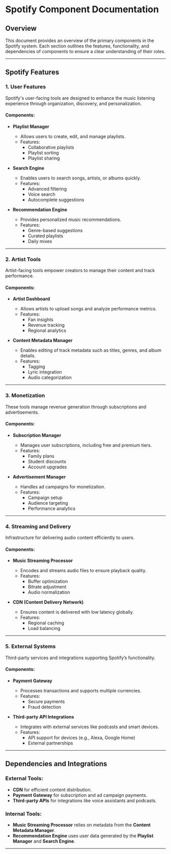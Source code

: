 # Spotify Component Documentation

## Overview
This document provides an overview of the primary components in the Spotify system. Each section outlines the features, functionality, and dependencies of components to ensure a clear understanding of their roles.

---

## Spotify Features

### **1. User Features**
Spotify's user-facing tools are designed to enhance the music listening experience through organization, discovery, and personalization.

#### **Components:**
- **Playlist Manager**  
  - Allows users to create, edit, and manage playlists.  
  - Features:  
    - Collaborative playlists  
    - Playlist sorting  
    - Playlist sharing  

- **Search Engine**  
  - Enables users to search songs, artists, or albums quickly.  
  - Features:  
    - Advanced filtering  
    - Voice search  
    - Autocomplete suggestions  

- **Recommendation Engine**  
  - Provides personalized music recommendations.  
  - Features:  
    - Genre-based suggestions  
    - Curated playlists  
    - Daily mixes  

---

### **2. Artist Tools**
Artist-facing tools empower creators to manage their content and track performance.

#### **Components:**
- **Artist Dashboard**  
  - Allows artists to upload songs and analyze performance metrics.  
  - Features:  
    - Fan insights  
    - Revenue tracking  
    - Regional analytics  

- **Content Metadata Manager**  
  - Enables editing of track metadata such as titles, genres, and album details.  
  - Features:  
    - Tagging  
    - Lyric integration  
    - Audio categorization  

---

### **3. Monetization**
These tools manage revenue generation through subscriptions and advertisements.

#### **Components:**
- **Subscription Manager**  
  - Manages user subscriptions, including free and premium tiers.  
  - Features:  
    - Family plans  
    - Student discounts  
    - Account upgrades  

- **Advertisement Manager**  
  - Handles ad campaigns for monetization.  
  - Features:  
    - Campaign setup  
    - Audience targeting  
    - Performance analytics  

---

### **4. Streaming and Delivery**
Infrastructure for delivering audio content efficiently to users.

#### **Components:**
- **Music Streaming Processor**  
  - Encodes and streams audio files to ensure playback quality.  
  - Features:  
    - Buffer optimization  
    - Bitrate adjustment  
    - Audio normalization  

- **CDN (Content Delivery Network)**  
  - Ensures content is delivered with low latency globally.  
  - Features:  
    - Regional caching  
    - Load balancing  

---

### **5. External Systems**
Third-party services and integrations supporting Spotify’s functionality.

#### **Components:**
- **Payment Gateway**  
  - Processes transactions and supports multiple currencies.  
  - Features:  
    - Secure payments  
    - Fraud detection  

- **Third-party API Integrations**  
  - Integrates with external services like podcasts and smart devices.  
  - Features:  
    - API support for devices (e.g., Alexa, Google Home)  
    - External partnerships  

---

## Dependencies and Integrations

### External Tools:  
- **CDN** for efficient content distribution.  
- **Payment Gateway** for subscription and ad campaign payments.  
- **Third-party APIs** for integrations like voice assistants and podcasts.

### Internal Tools:  
- **Music Streaming Processor** relies on metadata from the **Content Metadata Manager**.  
- **Recommendation Engine** uses user data generated by the **Playlist Manager** and **Search Engine**.

---
